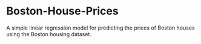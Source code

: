 # Boston-House-Prices
A simple linear regression model for predicting the prices of Boston houses using the Boston housing dataset.
